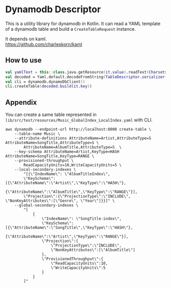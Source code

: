 # Dynamodb Descriptor

This is a utility library for dynamodb in Kotlin.
It can read a YAML template of a dynamodb table and build a `CreateTableRequest` instance.

It depends on kaml.  
https://github.com/charleskorn/kaml

## How to use

```kotlin
val yamlText = this::class.java.getResource(it.value).readText(Charsets.UTF_8)
val decoded = Yaml.default.decodeFromString(TableDescriptor.serializer(), yamlText)
val cli = dynamodb.dynamoDbClient()
cli.createTable(decoded.build(it.key))
```

## Appendix

You can create a same table represented in `lib/src/test/resources/Music_GlobalIndex_LocalIndex.yaml` with CLI.

```shell
aws dynamodb --endpoint-url http://localhost:8000 create-table \
    --table-name Music \
    --attribute-definitions AttributeName=Artist,AttributeType=S AttributeName=SongTitle,AttributeType=S \
        AttributeName=AlbumTitle,AttributeType=S  \
    --key-schema AttributeName=Artist,KeyType=HASH AttributeName=SongTitle,KeyType=RANGE \
    --provisioned-throughput \
        ReadCapacityUnits=10,WriteCapacityUnits=5 \
    --local-secondary-indexes \
        "[{\"IndexName\": \"AlbumTitleIndex\",
        \"KeySchema\":[{\"AttributeName\":\"Artist\",\"KeyType\":\"HASH\"},
                      {\"AttributeName\":\"AlbumTitle\",\"KeyType\":\"RANGE\"}],
        \"Projection\":{\"ProjectionType\":\"INCLUDE\",  \"NonKeyAttributes\":[\"Genre\", \"Year\"]}}]" \
    --global-secondary-indexes \
        "[
            {
                \"IndexName\": \"SongTitle-index\",
                \"KeySchema\": [{\"AttributeName\":\"SongTitle\",\"KeyType\":\"HASH\"},
                                {\"AttributeName\":\"Artist\",\"KeyType\":\"RANGE\"}],
                \"Projection\":{
                    \"ProjectionType\":\"INCLUDE\",
                    \"NonKeyAttributes\":[\"AlbumTitle\"]
                },
                \"ProvisionedThroughput\":{
                    \"ReadCapacityUnits\":10,
                    \"WriteCapacityUnits\":5
                }
            }
        ]"
```